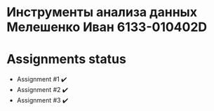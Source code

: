 # Инструменты анализа данных<br>Мелешенко Иван 6133-010402D

# Assignments status

* Assignment #1  :heavy_check_mark:
* Assignment #2  :heavy_check_mark:
* Assignment #3  :heavy_check_mark:
